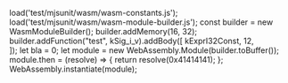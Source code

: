 
load('test/mjsunit/wasm/wasm-constants.js');
load('test/mjsunit/wasm/wasm-module-builder.js');
const builder = new WasmModuleBuilder();
builder.addMemory(16, 32);
builder.addFunction("test", kSig_i_v).addBody([
  kExprI32Const, 12,     
]);
let bla = 0;
let module = new WebAssembly.Module(builder.toBuffer());
module.then = (resolve) => {
  return resolve(0x41414141);
};
WebAssembly.instantiate(module);

